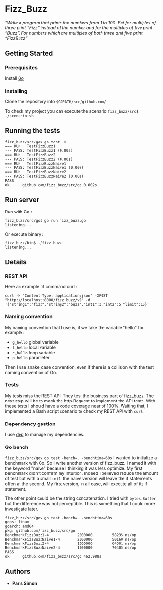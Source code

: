# Fizz_Buzz

*"Write a program that prints the numbers from 1 to 100. But for multiples of three print “Fizz” instead of the number and for the multiples of five print “Buzz”. For numbers which are multiples of both three and five print “FizzBuzz”*

## Getting Started


### Prerequisites

Install [Go](https://golang.org/dl/)

### Installing

Clone the repository into `$GOPATH/src/github.com/`

To check my project you can execute the scenario `fizz_buzz/src$ ./scenario.sh`

## Running the tests

```
fizz_buzz/src/go$ go test -v
=== RUN   TestFizzBuzz1
--- PASS: TestFizzBuzz1 (0.00s)
=== RUN   TestFizzBuzz2
--- PASS: TestFizzBuzz2 (0.00s)
=== RUN   TestFizzBuzzNaive1
--- PASS: TestFizzBuzzNaive1 (0.00s)
=== RUN   TestFizzBuzzNaive2
--- PASS: TestFizzBuzzNaive2 (0.00s)
PASS
ok  	github.com/fizz_buzz/src/go	0.002s

```

## Run server

Run with Go :

```
fizz_buzz/src/go$ go run fizz_buzz.go 
listening...

```

Or execute binary :

```
fizz_buzz/bin$ ./fizz_buzz 
listening...

```


## Details

### REST API

Here an example of command curl :

`curl -H "Content-Type: application/json" -XPOST "http://localhost:8000/fizz_buzz/v1" -d '{"string1":"fizz","string2":"buzz","int1":3,"int2":5,"limit":15}'`

### Naming convention
My naming convention that I use is, if we take the variable "hello" for example :

* `g_hello` global variable
* `l_hello` local variable
* `c_hello` loop variable
* `p_hello` parameter

Then I use snake_case convention, even if there is a collision with the test naming convention of Go.

### Tests
My tests miss the REST API. They test the business part of fizz_buzz. The next step will be to mock the http.Request to implement the API tests. With these tests I should have a code coverage near of 100%.
Waiting that, I implemented a Bash script scenario to check my REST API with `curl`.

### Dependency gestion
I use [dep](https://golang.github.io/dep/docs/daily-dep.html) to manage my dependencies.

### Go bench
`fizz_buzz/src/go$ go test -bench=. -benchtime=60s`
I wanted to initialize a benchmark with Go. So I write another version of fizz_buzz. I named it with the keyword "naive" because I thinking it was less optimize. My first benchmark didn't confirm my intuition. Indeed I believed reduce the amount of test but with a small `int1`, the naive version will leave the if statements offen at the second. My first version, in all case, will execute all of its if statement.

The other point could be the string concatenation. I tried with `bytes.Buffer` but the difference was not perceptible. This is something that I could more investigate later.

```
fizz_buzz/src/go$ go test -bench=. -benchtime=60s
goos: linux
goarch: amd64
pkg: github.com/fizz_buzz/src/go
BenchmarkFizzBuzz1-4        	 2000000	     58235 ns/op
BenchmarkFizzBuzzNaive1-4   	 2000000	     50160 ns/op
BenchmarkFizzBuzz2-4        	 1000000	     64501 ns/op
BenchmarkFizzBuzzNaive2-4   	 1000000	     70405 ns/op
PASS
ok  	github.com/fizz_buzz/src/go	462.988s
```

## Authors

* **Paris Simon** 
